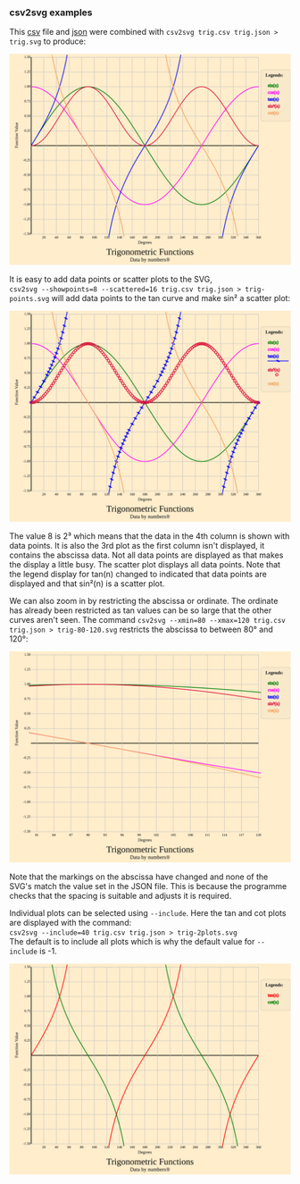 ### csv2svg examples

This [csv](trig.csv) file and [json](trig.json) were combined with `csv2svg trig.csv trig.json > trig.svg` to produce:

![trig function values](trig.svg)

It is easy to add data points or scatter plots to the SVG,<br/>
`csv2svg --showpoints=8 --scattered=16 trig.csv trig.json > trig-points.svg` will add data points to the tan curve and make sin² a scatter plot:

![trig function values](trig-points.svg)

The value 8 is 2³ which means that the data in the 4th column is shown with data points. It is also the 3rd plot as the first column isn't displayed,
it contains the abscissa data. Not all data points are displayed as that makes the display a little busy. The scatter plot displays all data points.
Note that the legend display for tan(n) changed to indicated that data points are displayed and that sin²(n) is a scatter plot.

We can also zoom in by restricting the abscissa or ordinate. The ordinate has already been restricted as tan values can be so large that the other curves
aren't seen. The command `csv2svg --xmin=80 --xmax=120 trig.csv trig.json > trig-80-120.svg` restricts the abscissa to between 80° and 120°:

![trig function values](trig-80-120.svg)

Note that the markings on the abscissa have changed and none of the SVG's match the value set in the JSON file.
This is because the programme checks that the spacing is suitable and adjusts it is required.

Individual plots can be selected using `--include`.
Here the tan and cot plots are displayed with the command:<br/>
`csv2svg --include=40 trig.csv trig.json > trig-2plots.svg`<br/>
The default is to include all plots which is why the default value for `--include` is -1.

![trig function values](trig-2plots.svg)
